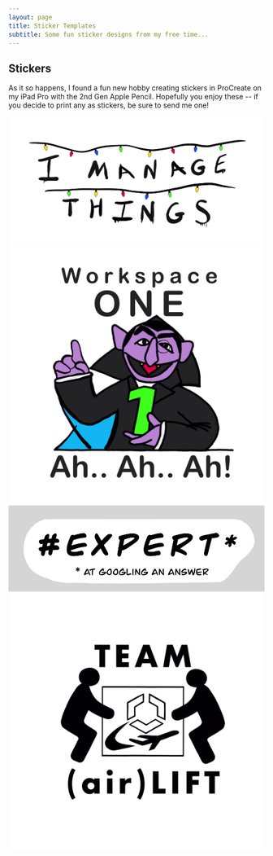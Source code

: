 ```yaml
---
layout: page
title: Sticker Templates
subtitle: Some fun sticker designs from my free time...
---
```


## Stickers

As it so happens, I found a fun new hobby creating stickers in ProCreate on my iPad Pro with the 2nd Gen Apple Pencil.  Hopefully you enjoy these -- if you decide to print any as stickers, be sure to send me one!

![I Manage Things](/img/stickers/i-manage-things.png)
![Workspace ONE Count von Count](/img/stickers/ws1-count-von-count.png)
![Expert at Googling](/img/stickers/expert.png)
![Team (Air)Lift](/img/stickers/team-airlift.png)
